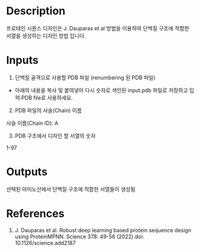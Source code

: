 # Description 

프로테인 시퀀스 디자인은 J. Dauparas et al 방법을 이용하여 단백질 구조에 적합한 서열을 생성하는 디자인 방법 입니다. 

# Inputs

1. 단백질 골격으로 사용할 PDB 파일 (renumbering 된 PDB 파일)
 - 아래의 내용을 복사 및 붙여넣어 다시 숫자로 색인된 input.pdb 파일로 저장하고 입력 PDB file로 사용하세요. 


2. PDB 파일의 사슬(Chain) 이름

사슬 이름(Chain ID): A

3. PDB 구조에서 디자인 할 서열의 숫자 

1-97

# Outputs

선택된 아미노산에서 단백질 구조에 적합한 서열들이 생성됨

# References

1. J. Dauparas et al. Robust deep learning based protein sequence design using ProteinMPNN. Science 378: 49-56 (2022) doi: 10.1126/science.add2187
